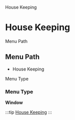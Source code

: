 
House Keeping
# House Keeping



Menu Path
## Menu Path



- House Keeping

Menu Type
### Menu Type

**Window**


:::tip
[House Keeping](functional-guide/window/window-house-keeping.md)
:::